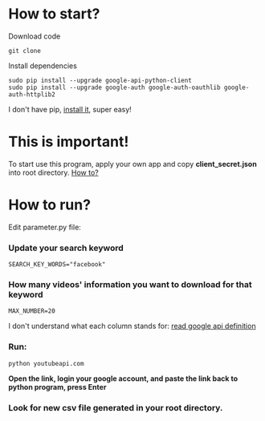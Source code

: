 # How to start?


Download code

    git clone

Install dependencies

    sudo pip install --upgrade google-api-python-client
    sudo pip install --upgrade google-auth google-auth-oauthlib google-auth-httplib2

I don't have pip, [install it](https://pip.pypa.io/en/stable/installing/), super easy!


# This is important!

To start use this program, apply your own app and copy **client_secret.json** into root directory. [How to?](https://developers.google.com/youtube/v3/getting-started)

# How to run?
Edit parameter.py file:


### Update your search keyword

    SEARCH_KEY_WORDS="facebook"

### How many videos' information you want to download for that keyword
    MAX_NUMBER=20
    
I don't understand what each column stands for: [read google api definition](https://developers.google.com/youtube/v3/docs/videos)

### Run:
    python youtubeapi.com

**Open the link, login your google account, and paste the link back to python program, press Enter**

### Look for new csv file generated in your root directory.
